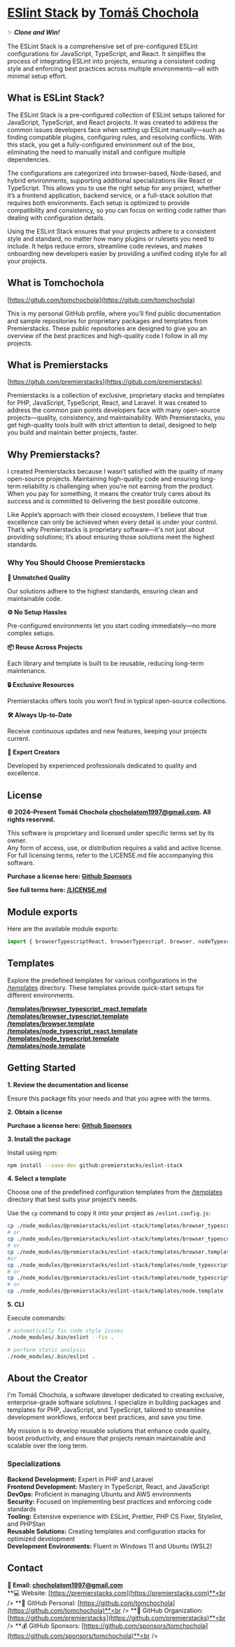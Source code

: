 # [ESlint Stack](https://github.com/premierstacks/eslint-stack) by [Tomáš Chochola](https://github.com/tomchochola)

✨ _**Clone and Win!**_

The ESLint Stack is a comprehensive set of pre-configured ESLint configurations for JavaScript, TypeScript, and React. It simplifies the process of integrating ESLint into projects, ensuring a consistent coding style and enforcing best practices across multiple environments—all with minimal setup effort.

## What is ESLint Stack?

The ESLint Stack is a pre-configured collection of ESLint setups tailored for JavaScript, TypeScript, and React projects. It was created to address the common issues developers face when setting up ESLint manually—such as finding compatible plugins, configuring rules, and resolving conflicts. With this stack, you get a fully-configured environment out of the box, eliminating the need to manually install and configure multiple dependencies.

The configurations are categorized into browser-based, Node-based, and hybrid environments, supporting additional specializations like React or TypeScript. This allows you to use the right setup for any project, whether it’s a frontend application, backend service, or a full-stack solution that requires both environments. Each setup is optimized to provide compatibility and consistency, so you can focus on writing code rather than dealing with configuration details.

Using the ESLint Stack ensures that your projects adhere to a consistent style and standard, no matter how many plugins or rulesets you need to include. It helps reduce errors, streamline code reviews, and makes onboarding new developers easier by providing a unified coding style for all your projects.

## What is Tomchochola

[https://gitub.com/tomchochola](https://gitub.com/tomchochola)

This is my personal GitHub profile, where you’ll find public documentation and sample repositories for proprietary packages and templates from Premierstacks. These public repositories are designed to give you an overview of the best practices and high-quality code I follow in all my projects.

## What is Premierstacks

[https://gitub.com/premierstacks](https://gitub.com/premierstacks)

Premierstacks is a collection of exclusive, proprietary stacks and templates for PHP, JavaScript, TypeScript, React, and Laravel. It was created to address the common pain points developers face with many open-source projects—quality, consistency, and maintainability. With Premierstacks, you get high-quality tools built with strict attention to detail, designed to help you build and maintain better projects, faster.

## Why Premierstacks?

I created Premierstacks because I wasn’t satisfied with the quality of many open-source projects. Maintaining high-quality code and ensuring long-term reliability is challenging when you’re not earning from the product. When you pay for something, it means the creator truly cares about its success and is committed to delivering the best possible outcome.

Like Apple’s approach with their closed ecosystem, I believe that true excellence can only be achieved when every detail is under your control. That’s why Premierstacks is proprietary software—it's not just about providing solutions; it’s about ensuring those solutions meet the highest standards.

### Why You Should Choose Premierstacks

**🚀 Unmatched Quality**

Our solutions adhere to the highest standards, ensuring clean and maintainable code.

**⚙️ No Setup Hassles**

Pre-configured environments let you start coding immediately—no more complex setups.

**📦 Reuse Across Projects**

Each library and template is built to be reusable, reducing long-term maintenance.

**🔒 Exclusive Resources**

Premierstacks offers tools you won’t find in typical open-source collections.

**🛠️ Always Up-to-Date**

Receive continuous updates and new features, keeping your projects current.

**💪 Expert Creators**

Developed by experienced professionals dedicated to quality and excellence.

## License

**© 2024–Present Tomáš Chochola <chocholatom1997@gmail.com>. All rights reserved.**

This software is proprietary and licensed under specific terms set by its owner.<br />
Any form of access, use, or distribution requires a valid and active license.<br />
For full licensing terms, refer to the LICENSE.md file accompanying this software.<br />

**Purchase a license here: [Github Sponsors](https://github.com/sponsors/tomchochola)**

**See full terms here: [/LICENSE.md](/LICENSE.md)**

## Module exports

Here are the available module exports:

```js
import { browserTypescriptReact, browserTypescript, browser, nodeTypescriptReact, nodeTypescript, node, configs, ignores } from '@premierstacks/eslint-stack';
```

## Templates

Explore the predefined templates for various configurations in the [/templates](/templates) directory. These templates provide quick-start setups for different environments.

**[/templates/browser_typescript_react.template](/templates/browser_typescript_react.template)**<br />
**[/templates/browser_typescript.template](/templates/browser_typescript.template)**<br />
**[/templates/browser.template](/templates/browser.template)**<br />
**[/templates/node_typescript_react.template](/templates/node_typescript_react.template)**<br />
**[/templates/node_typescript.template](/templates/node_typescript.template)**<br />
**[/templates/node.template](/templates/node.template)**<br />

## Getting Started

**1. Review the documentation and license**

Ensure this package fits your needs and that you agree with the terms.

**2. Obtain a license**

**Purchase a license here: [Github Sponsors](https://github.com/sponsors/tomchochola)**

**3. Install the package**

Install using npm:

```bash
npm install --save-dev github:premierstacks/eslint-stack
```

**4. Select a template**

Choose one of the predefined configuration templates from the [/templates](/templates) directory that best suits your project’s needs.

Use the `cp` command to copy it into your project as `/eslint.config.js`:

```bash
cp ./node_modules/@premierstacks/eslint-stack/templates/browser_typescript_react.template ./eslint.config.js
# or
cp ./node_modules/@premierstacks/eslint-stack/templates/browser_typescript.template ./eslint.config.js
# or
cp ./node_modules/@premierstacks/eslint-stack/templates/browser.template ./eslint.config.js
#or
cp ./node_modules/@premierstacks/eslint-stack/templates/node_typescript_react.template ./eslint.config.js
# or
cp ./node_modules/@premierstacks/eslint-stack/templates/node_typescript.template ./eslint.config.js
# or
cp ./node_modules/@premierstacks/eslint-stack/templates/node.template ./eslint.config.js
```

**5. CLI**

Execute commands:

```bash
# automatically fix code style issues
./node_modules/.bin/eslint --fix .

# perform static analysis
./node_modules/.bin/eslint .
```

## About the Creator

I'm Tomáš Chochola, a software developer dedicated to creating exclusive, enterprise-grade software solutions. I specialize in building packages and templates for PHP, JavaScript, and TypeScript, tailored to streamline development workflows, enforce best practices, and save you time.

My mission is to develop reusable solutions that enhance code quality, boost productivity, and ensure that projects remain maintainable and scalable over the long term.

### Specializations

**Backend Development:** Expert in PHP and Laravel<br />
**Frontend Development:** Mastery in TypeScript, React, and JavaScript<br />
**DevOps:** Proficient in managing Ubuntu and AWS environments<br />
**Security:** Focused on implementing best practices and enforcing code standards<br />
**Tooling:** Extensive experience with ESLint, Prettier, PHP CS Fixer, Stylelint, and PHPStan<br />
**Reusable Solutions:** Creating templates and configuration stacks for optimized development<br />
**Development Environments:** Fluent in Windows 11 and Ubuntu (WSL2)<br />

## Contact

**📧 Email: <chocholatom1997@gmail.com>**<br />
**💻 Website: [https://premierstacks.com](https://premierstacks.com)**<br />
**👨 GitHub Personal: [https://github.com/tomchochola](https://github.com/tomchochola)**<br />
**🏢 GitHub Organization: [https://github.com/premierstacks](https://github.com/premierstacks)**<br />
**💰 GitHub Sponsors: [https://github.com/sponsors/tomchochola](https://github.com/sponsors/tomchochola)**<br />
